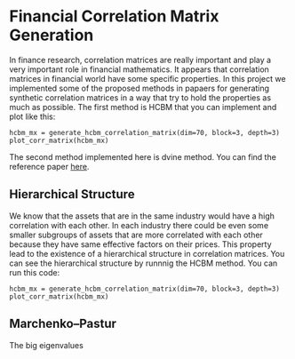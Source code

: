 # Financial Correlation Matrix Generation
In finance research, correlation matrices are really important and play a very important role in financial mathematics. It appears that correlation matrices in financial world have some specific properties. In this project we implemented some of the proposed methods in papaers for generating synthetic correlation matrices in a way that try to hold the properties as much as possible. The first method is HCBM that you can implement and plot like this: 
```
hcbm_mx = generate_hcbm_correlation_matrix(dim=70, block=3, depth=3)
plot_corr_matrix(hcbm_mx)
```
The second method implemented here is dvine method. You can find the reference paper [here](google.com).

## Hierarchical Structure
We know that the assets that are in the same industry would have a high correlation with each other. In each industry there could be even some smaller subgroups of assets that are more correlated with each other because they have same effective factors on their prices. This property lead to the existence of a hierarchical structure in correlation matrices. You can see the hierarchical structure by runnnig the HCBM method. You can run this code:
```
hcbm_mx = generate_hcbm_correlation_matrix(dim=70, block=3, depth=3)
plot_corr_matrix(hcbm_mx)
```
## Marchenko–Pastur
The big eigenvalues 
